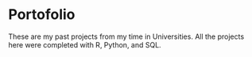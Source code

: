 # Portofolio
These are my past projects from my time in Universities.
All the projects here were completed with R, Python, and SQL.
